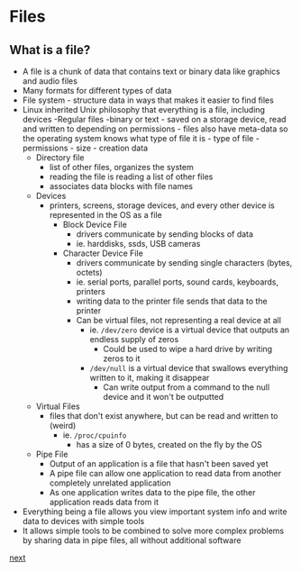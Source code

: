 # Files 

## What is a file?
- A file is a chunk of data that contains text or binary data like graphics and audio files
- Many formats for different types of data
- File system - structure data in ways that makes it easier to find files
- Linux inherited Unix philosophy that everything is a file, including devices
    -Regular files 
        -binary or text 
        - saved on a storage device, read and written to depending on permissions 
        - files also have meta-data so the operating system knows what type of file it is
          - type of file 
          - permissions 
          - size 
          - creation data 
    - Directory file 
      - list of other files, organizes the system
      - reading the file is reading a list of other files
      - associates data blocks with file names
    - Devices 
      - printers, screens, storage devices, and every other device is represented in the OS as a file  
        - Block Device File
          - drivers communicate by sending blocks of data
          - ie. harddisks, ssds, USB cameras
        - Character Device File 
          - drivers communicate by sending single characters (bytes, octets)
          - ie. serial ports, parallel ports, sound cards, keyboards, printers
          - writing data to the printer file sends that data to the printer
          - Can be virtual files, not representing a real device at all 
            - ie. `/dev/zero` device is a virtual device that outputs an endless supply of zeros
              - Could be used to wipe a hard drive by writing zeros to it
            - `/dev/null` is a virtual device that swallows everything written to it, making it disappear
              - Can write output from a command to the null device and it won't be outputted
    - Virtual Files 
      - files that don't exist anywhere, but can be read and written to (weird)
        - ie. `/proc/cpuinfo`
          - has a size of 0 bytes, created on the fly by the OS
    - Pipe File 
      - Output of an application is a file that hasn't been saved yet
      - A pipe file can allow one application to read data from another completely unrelated application
      - As one application writes data to the pipe file, the other application reads data from it
- Everything being a file allows you view important system info and write data to devices with simple tools
- It allows simple tools to be combined to solve more complex problems by sharing data in pipe files, all without additional software

[next](getting-information-on-files.md)